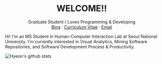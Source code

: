 
<p align="center">
  <h1 align="center">WELCOME!!</h1>
  <p align="center">
    Graduate Student / Loves Programming & Developing
    <br />
    <a href="https://hyeonjeon.com/">Blog</a>
    ·
    <a href="https://hyeonjeon.com/cv/cv.pdf">Curriculum Vitae</a>
    ·
    <a href="mailto: hj@hcil.snu.ac.kr">Email</a>
  </p>
</p>


Hi! I'm an MS Student in Human-Computer Interaction Lab at Seoul National University. I'm currently interested in Visual Analytics, Mining Software Repositories, and Software Development Process & Productivity. 

  
![Hyeon's github stats](https://github-readme-stats.vercel.app/api?username=hj-n&count_private=true&show_icons=true&theme=solarized-light)
